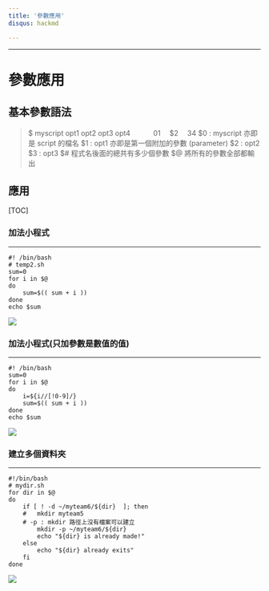 ```yaml
---
title: '參數應用'
disqus: hackmd

---
```


---

參數應用
===
基本參數語法
---
> $ myscript opt1 opt2 opt3 opt4 
　　　$0　　$1　 $2　 $3 　$4
$0 : myscript 亦即是 script 的檔名 
$1 : opt1 亦即是第一個附加的參數 (parameter) 
$2 : opt2 
$3 : opt3
$#   程式名後面的總共有多少個參數
$@   將所有的參數全部都輸出

應用
---

[TOC]


### 加法小程式
---
```gherkin=
#! /bin/bash
# temp2.sh
sum=0
for i in $@
do
    sum=$(( sum + i ))
done
echo $sum
```
![](https://i.imgur.com/25BwYQr.png)
### 加法小程式(只加參數是數值的值)
---
```gherkin=
#! /bin/bash
sum=0
for i in $@
do
    i=${i//[!0-9]/}
    sum=$(( sum + i ))
done
echo $sum
```
![](https://i.imgur.com/nO3I19p.png)



### 建立多個資料夾
---

```gherkin=
#!/bin/bash
# mydir.sh
for dir in $@
do
    if [ ! -d ~/myteam6/${dir}  ]; then
    #   mkdir myteam5
    # -p : mkdir 路徑上沒有檔案可以建立
        mkdir -p ~/myteam6/${dir} 
        echo "${dir} is already made!"
    else
        echo "${dir} already exits"
    fi
done

```
![](https://i.imgur.com/2W6pjHj.png)
